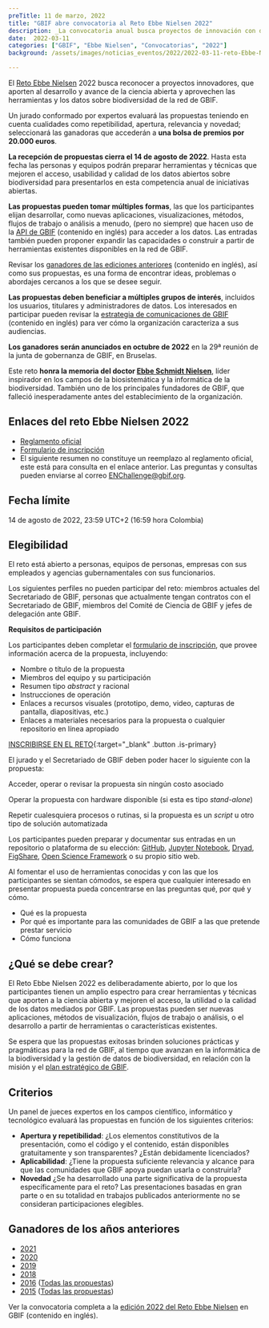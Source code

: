 ```yaml
---
preTitle: 11 de marzo, 2022
title: "GBIF abre convocatoria al Reto Ebbe Nielsen 2022"
description: _La convocatoria anual busca proyectos de innovación con datos abiertos de la red de GBIF y cuenta con una bolsa de incentivos por 20.000 euros. La fecha límite para presentar propuestas es el 14 de agosto de 2022._
date:  2022-03-11
categories: ["GBIF", "Ebbe Nielsen", "Convocatorias", "2022"]
background: /assets/images/noticias_eventos/2022/2022-03-11-reto-Ebbe-Nielsen.png

---
```


El [Reto Ebbe Nielsen](https://www.gbif.org/es/article/1G82GL7jw08kS0g6k6MuSa/reto-ebbe-nielsen) 2022 busca reconocer a proyectos innovadores, que aporten al desarrollo y avance de la ciencia abierta y aprovechen las herramientas y los datos sobre biodiversidad de la red de GBIF.

Un jurado conformado por expertos evaluará las propuestas teniendo en cuenta cualidades como repetibilidad, apertura, relevancia y novedad; seleccionará las ganadoras que accederán a **una bolsa de premios por 20.000 euros**.

**La recepción de propuestas cierra el 14 de agosto de 2022**. Hasta esta fecha las personas y equipos podrán preparar herramientas y técnicas que mejoren el acceso, usabilidad y calidad de los datos abiertos sobre biodiversidad para presentarlos en esta competencia anual de iniciativas abiertas.

**Las propuestas pueden tomar múltiples formas**, las que los participantes elijan desarrollar, como nuevas aplicaciones, visualizaciones, métodos, flujos de trabajo o análisis a menudo, (pero no siempre) que hacen uso de la [API de GBIF](https://www.gbif.org/es/developer/summary) (contenido en inglés) para acceder a los datos. Las entradas también pueden proponer expandir las capacidades o construir a partir de herramientas existentes disponibles en la red de GBIF. 

Revisar los [ganadores de las ediciones anteriores](https://www.gbif.org/es/news/77jGLQMqzZtjQi10AxAgrY/2022-ebbe-nielsen-challenge-seeks-open-data-innovations-for-biodiversity#previous) (contenido en inglés), así como sus propuestas, es una forma de encontrar ideas, problemas o abordajes cercanos a los que se desee seguir.

**Las propuestas deben beneficiar a múltiples grupos de interés**, incluidos los usuarios, titulares y administradores de datos. Los interesados en participar pueden revisar la [estrategia de comunicaciones de GBIF](https://www.gbif.org/es/document/80926) (contenido en inglés) para ver cómo la organización caracteriza a sus audiencias.

**Los ganadores serán anunciados en octubre de 2022** en la 29ª reunión de la junta de gobernanza de GBIF, en Bruselas.

Este reto **honra la memoria del doctor [Ebbe Schmidt Nielsen](https://en.wikipedia.org/wiki/Ebbe_Nielsen)**, líder inspirador en los campos de la biosistemática y la informática de la biodiversidad. También uno de los principales fundadores de GBIF, que falleció inesperadamente antes del establecimiento de la organización.


## Enlaces del reto Ebbe Nielsen 2022

* [Reglamento oficial](https://www.gbif.org/es/awards/ebbe-2022-rules)
* [Formulario de inscripción](http://j.mp/ebbe-2022)
* El siguiente resumen no constituye un reemplazo al reglamento oficial, este está para consulta en el enlace anterior. Las preguntas y consultas pueden enviarse al correo [ENChallenge@gbif.org](mailto:ENChallenge@gbif.org).


## Fecha límite

14 de agosto de 2022, 23:59 UTC+2 (16:59 hora Colombia)


## Elegibilidad

El reto está abierto a personas, equipos de personas, empresas con sus empleados y agencias gubernamentales con sus funcionarios.

Los siguientes perfiles no pueden participar del reto: miembros actuales del Secretariado de GBIF, personas que actualmente tengan contratos con el Secretariado de GBIF, miembros del Comité de Ciencia de GBIF y jefes de delegación ante GBIF.

**Requisitos de participación**

Los participantes deben completar el [formulario de inscripción](http://j.mp/ebbe-2022), que provee información acerca de la propuesta, incluyendo: 

* Nombre o título de la propuesta
* Miembros del equipo y su participación
* Resumen tipo _abstract_ y racional
* Instrucciones de operación
* Enlaces a recursos visuales (prototipo, demo, video, capturas de pantalla, diapositivas, etc.)
* Enlaces a materiales necesarios para la propuesta o cualquier repositorio en línea apropiado

[INSCRIBIRSE EN EL RETO](http://j.mp/ebbe-2022){:target="_blank" .button .is-primary}

El jurado y el Secretariado de GBIF deben poder hacer lo siguiente con la propuesta:

Acceder, operar o revisar la propuesta sin ningún costo asociado

Operar la propuesta con hardware disponible (si esta es tipo _stand-alone_)

Repetir cualesquiera procesos o rutinas, si la propuesta es un _script_ u otro tipo de solución automatizada

Los participantes pueden preparar y documentar sus entradas en un repositorio o plataforma de su elección: [GitHub](https://github.com/), [Jupyter Notebook](http://jupyter.org/), [Dryad](https://www.datadryad.org/), [FigShare](https://figshare.com/), [Open Science Framework](https://osf.io/) o su propio sitio web.

Al fomentar el uso de herramientas conocidas y con las que los participantes se sientan cómodos, se espera que cualquier interesado en presentar propuesta pueda concentrarse en las preguntas qué, por qué y cómo.

* Qué es la propuesta
* Por qué es importante para las comunidades de GBIF a las que pretende prestar servicio
* Cómo funciona


## ¿Qué se debe crear?

El Reto Ebbe Nielsen 2022 es deliberadamente abierto, por lo que los participantes tienen un amplio espectro para crear herramientas y técnicas que aporten a la ciencia abierta y mejoren el acceso, la utilidad o la calidad de los datos mediados por GBIF. Las propuestas pueden ser nuevas aplicaciones, métodos de visualización, flujos de trabajo o análisis, o el desarrollo a partir de herramientas o características existentes.

Se espera que las propuestas exitosas brinden soluciones prácticas y pragmáticas para la red de GBIF, al tiempo que avanzan en la informática de la biodiversidad y la gestión de datos de biodiversidad, en relación con la misión y el [plan estratégico de GBIF](https://www.gbif.org/es/strategic-plan).


## Criterios

Un panel de jueces expertos en los campos científico, informático y tecnológico evaluará las propuestas en función de los siguientes criterios:

* **Apertura y repetibilidad**: ¿Los elementos constitutivos de la presentación, como el código y el contenido, están disponibles gratuitamente y son transparentes? ¿Están debidamente licenciados?
* **Aplicabilidad**: ¿Tiene la propuesta suficiente relevancia y alcance para que las comunidades que GBIF apoya puedan usarla o construirla?
* **Novedad** ¿Se ha desarrollado una parte significativa de la propuesta específicamente para el reto? Las presentaciones basadas en gran parte o en su totalidad en trabajos publicados anteriormente no se consideran participaciones elegibles.


## Ganadores de los años anteriores

* [2021](https://www.gbif.org/es/news/QWLleXqOFkDOGR4Oxaj94/)
* [2020](https://www.gbif.org/es/news/AcT155L4KYZ5RxsfDnGGt/)
* [2019](https://www.gbif.org/es/news/2mixX9oDrJI2W3AqPFOxI3/)
* [2018](https://www.gbif.org/es/news/4TuHBNfycgO4GEMOKkMi4u/)
* [2016](https://www.gbif.org/es/news/82914/) ([Todas las propuestas](https://gbif2016.devpost.com/submissions))
* [2015](https://www.gbif.org/es/news/82409/) ([Todas las propuestas](https://gbif.devpost.com/submissions))

Ver la convocatoria completa a la [edición 2022 del Reto Ebbe Nielsen](https://www.gbif.org/es/news/77jGLQMqzZtjQi10AxAgrY/2022-ebbe-nielsen-challenge-seeks-open-data-innovations-for-biodiversity) en GBIF (contenido en inglés).
